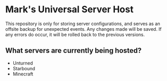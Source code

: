 # Mark's Universal Server Host

This repository is only for storing server configurations, and serves as an offsite backup for unexpected events.
Any changes made will be saved. If any errors do occur, it will be rolled back to the previous versions.



## What servers are currently being hosted?

- Unturned
- Starbound
- Minecraft
